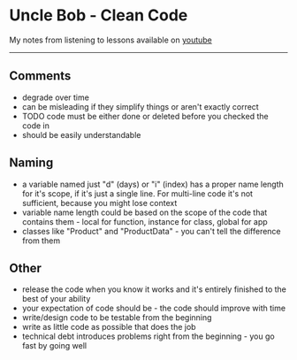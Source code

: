 # Uncle Bob - Clean Code
My notes from listening to lessons available on [youtube](https://www.youtube.com/watch?v=7EmboKQH8lM)

___

## Comments
- degrade over time
- can be misleading if they simplify things or aren't exactly correct
- TODO code must be either done or deleted before you checked the code in
- should be easily understandable

## Naming
- a variable named just "d" (days) or "i" (index) has a proper name length for it's scope, if it's just a single line. For multi-line code it's not sufficient, because you might lose context
- variable name length could be based on the scope of the code that contains them - local for function, instance for class, global for app
- classes like "Product" and "ProductData" - you can't tell the difference from them

## Other
- release the code when you know it works and it's entirely finished to the best of your ability
- your expectation of code should be - the code should improve with time
- write/design code to be testable from the beginning
- write as little code as possible that does the job
- technical debt introduces problems right from the beginning - you go fast by going well
